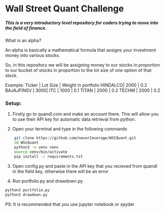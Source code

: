 # Wall Street Quant Challenge


##### This is a very introductory level repository for coders trying to move into the field of finance.


What is an alpha?

An alpha is basically a mathematical formula that assigns your investment money into various stocks.


So, in this repository we will be assigning money to our stocks in proportion to our bucket of stocks in proportion to the lot size of one option of that stock.

Example:
Ticker | Lot Size | Weight in portfolio 
HINDALCO| 2000 | 0.2
BAJAJFINSV | 3000|
ITC | 1000 | 0.1
TITAN | 2000 | 0.2
TECHM | 2000 | 0.2




### Setup:

1. Firstly go to quandl.com and make an account there. This will allow you to use their API key for automatic data retrieval from python.

2. Open your terminal and type in the following commands
```bash
	git clone https://github.com/never2average/WSCQuant.git
	cd WSCQuant
	python3 -m venv venv
	source venv/bin/activate
	pip install -r requirements.txt
```
3. Open config.py and paste in the API key that you recieved from quandl in the field key, otherwise there will be an error

4. Run portfolio.py and drawdown.py
```bash
python3 portfolio.py
python3 drawdown.py
```

PS: It is recommended that you use jupyter notebook or spyder
